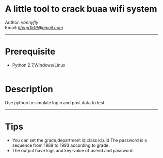 A little tool to crack buaa wifi system
==================================================
Author: *vonnyfly*   
Email: *lifeng1519@gmail.com*
***
Prerequisite
==================================================
*   Python 2.7,Windows/Linux

***

Description
==================================================
Use python to simulate login and post data to test
***
Tips
==================================================
*   You can set the grade,department id,class id,uid.The password is a sequence from 
    1989 to 1993 according to grade.
*   The output have logs and key-value of userid and password.
